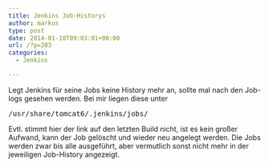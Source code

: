 ```yaml
---
title: Jenkins Job-Historys
author: markus
type: post
date: 2014-01-10T09:03:01+00:00
url: /?p=203
categories:
  - Jenkins

---
```

Legt Jenkins für seine Jobs keine History mehr an, sollte mal nach den Job-logs gesehen werden. Bei mir liegen diese unter

<pre>/usr/share/tomcat6/.jenkins/jobs/</pre>

Evtl. stimmt hier der link auf den letzten Build nicht, ist es kein großer Aufwand, kann der Job gelöscht und wieder neu angelegt werden. Die Jobs werden zwar bis alle ausgeführt, aber vermutlich sonst nicht mehr in der jeweiligen Job-History angezeigt.
